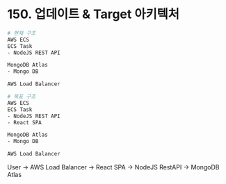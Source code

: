 # 150. 업데이트 & Target 아키텍처
```bash
# 현재 구조
AWS ECS
ECS Task
- NodeJS REST API

MongoDB Atlas
- Mongo DB

AWS Load Balancer
```

```bash
# 목표 구조
AWS ECS
ECS Task
- NodeJS REST API
- React SPA

MongoDB Atlas
- Mongo DB

AWS Load Balancer
```

User -> AWS Load Balancer -> React SPA -> NodeJS RestAPI -> MongoDB Atlas